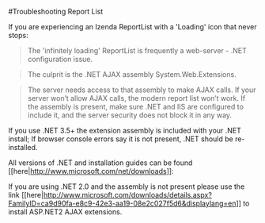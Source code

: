 #Troubleshooting Report List

If you are experiencing an Izenda ReportList with a 'Loading' icon that never stops:


>The 'infinitely loading' ReportList is frequently a web-server - .NET configuration issue. 

>The culprit is the .NET AJAX assembly System.Web.Extensions.

>The server needs access to that assembly to make AJAX calls. If your server won’t allow AJAX calls, the modern report list won’t work. If the assembly is present, make sure .NET and IIS are configured to include it, and the server security does not block it in any way.

If you use .NET 3.5+ the extension assembly is included with your .NET install; If browser console errors say it is not present, .NET should be re-installed.

All versions of .NET and installation guides can be found [[here|http://www.microsoft.com/net/downloads]]:


If you are using .NET 2.0 and the assembly is not present please use the link [[here|http://www.microsoft.com/downloads/details.aspx?FamilyID=ca9d90fa-e8c9-42e3-aa19-08e2c027f5d6&displaylang=en]] to install ASP.NET2 AJAX extensions.